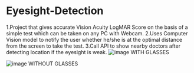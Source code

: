 # Eyesight-Detection
1.Project that gives accurate Vision Acuity LogMAR Score on the basis of a simple test which can be taken on any PC with Webcam. 2.Uses Computer Vision model to notify the user whether he/she is at the optimal distance from the screen to take the test. 3.Call API to show nearby doctors after detecting location if the eyesight is weak.
![image](https://github.com/aryangoyal59/Eyesight-Detection/assets/80086566/4af001f4-eb45-4acb-9a62-9493cb9c626d)
WITH GLASSES


![image](https://github.com/aryangoyal59/Eyesight-Detection/assets/80086566/d380d3a9-5876-4919-919f-c0d694bb8b46)
WITHOUT GLASSES
